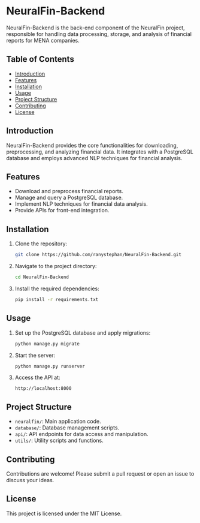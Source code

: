 # NeuralFin-Backend

NeuralFin-Backend is the back-end component of the NeuralFin project, responsible for handling data processing, storage, and analysis of financial reports for MENA companies.

## Table of Contents
- [Introduction](#introduction)
- [Features](#features)
- [Installation](#installation)
- [Usage](#usage)
- [Project Structure](#project-structure)
- [Contributing](#contributing)
- [License](#license)

## Introduction
NeuralFin-Backend provides the core functionalities for downloading, preprocessing, and analyzing financial data. It integrates with a PostgreSQL database and employs advanced NLP techniques for financial analysis.

## Features
- Download and preprocess financial reports.
- Manage and query a PostgreSQL database.
- Implement NLP techniques for financial data analysis.
- Provide APIs for front-end integration.

## Installation
1. Clone the repository:
    ```bash
    git clone https://github.com/ranystephan/NeuralFin-Backend.git
    ```
2. Navigate to the project directory:
    ```bash
    cd NeuralFin-Backend
    ```
3. Install the required dependencies:
    ```bash
    pip install -r requirements.txt
    ```

## Usage
1. Set up the PostgreSQL database and apply migrations:
    ```bash
    python manage.py migrate
    ```
2. Start the server:
    ```bash
    python manage.py runserver
    ```
3. Access the API at:
    ```text
    http://localhost:8000
    ```

## Project Structure
- `neuralfin/`: Main application code.
- `database/`: Database management scripts.
- `api/`: API endpoints for data access and manipulation.
- `utils/`: Utility scripts and functions.

## Contributing
Contributions are welcome! Please submit a pull request or open an issue to discuss your ideas.

## License
This project is licensed under the MIT License.